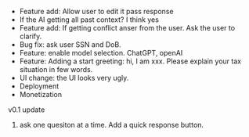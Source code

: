 * Feature add: Allow user to edit it pass response 
* If the AI getting all past context? I think yes
* Feature add: If getting conflict anser from the user. Ask the user to clarify. 
* Bug fix: ask user SSN and DoB. 
* Feature: enable model selection. ChatGPT, openAI
* Feature: Adding a start greeting: hi, I am xxx. Please explain your tax situation in few words. 
* UI change: the UI looks very ugly. 
* Deployment 
* Monetization 

v0.1 update
1. ask one quesiton at a time. Add a quick response button. 